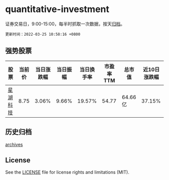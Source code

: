 # quantitative-investment

证券交易日，9:00-15:00，每半时抓取一次数据，按天[归档](archives)。

`更新时间：2022-03-25 10:58:16 +0800`

## 强势股票

|股票|当前价|当日涨跌幅|当日振幅|当日换手率|市盈率TTM|总市值|近10日涨跌幅|
|----|----|----|----|----|----|----|----|
|[星湖科技](https://xueqiu.com/S/SH600866)|8.75|3.06%|9.66%|19.57%|54.77|64.66亿|37.15%|

## 历史归档

[archives](archives)

## License

See the [LICENSE](LICENSE) file for license rights and limitations (MIT).